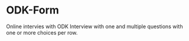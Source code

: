 # ODK-Form
Online intervies with ODK 
Interview with one and multiple questions with one or more choices per row.
